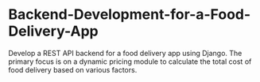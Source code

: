 # Backend-Development-for-a-Food-Delivery-App
Develop a REST API backend for a food delivery app using Django. The primary focus is on a dynamic pricing module to calculate the total cost of food delivery based on various factors.
